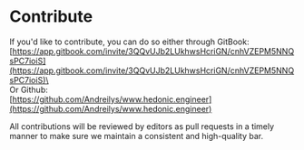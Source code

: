 # Contribute

If you'd like to contribute, you can do so either through GitBook: [https://app.gitbook.com/invite/3QQvUJb2LUkhwsHcriGN/cnhVZEPM5NNQsPC7ioiS](https://app.gitbook.com/invite/3QQvUJb2LUkhwsHcriGN/cnhVZEPM5NNQsPC7ioiS)\
\
Or Github:\
[https://github.com/Andreilys/www.hedonic.engineer](https://github.com/Andreilys/www.hedonic.engineer)



All contributions will be reviewed by editors as pull requests in a timely manner to make sure we maintain a consistent and high-quality bar.

